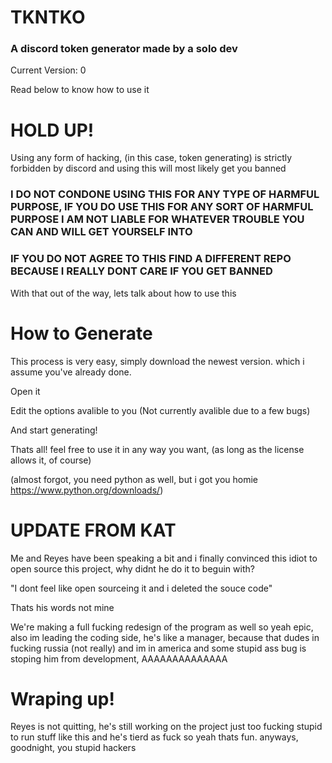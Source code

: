 # TKNTKO
### A discord token generator made by a solo dev

Current Version: 0

Read below to know how to use it

# HOLD UP!
Using any form of hacking, (in this case, token generating) is strictly forbidden by discord and using this will most likely get you banned
### I DO NOT CONDONE USING THIS FOR ANY TYPE OF HARMFUL PURPOSE, IF YOU DO USE THIS FOR ANY SORT OF HARMFUL PURPOSE I AM NOT LIABLE FOR WHATEVER TROUBLE YOU CAN AND WILL GET YOURSELF INTO
### IF YOU DO NOT AGREE TO THIS FIND A DIFFERENT REPO BECAUSE I REALLY DONT CARE IF YOU GET BANNED
With that out of the way, lets talk about how to use this
# How to Generate
This process is very easy, simply download the newest version. which i assume you've already done.

Open it

Edit the options avalible to you (Not currently avalible due to a few bugs)

And start generating!

Thats all! feel free to use it in any way you want, (as long as the license allows it, of course)

(almost forgot, you need python as well, but i got you homie https://www.python.org/downloads/)



# UPDATE FROM KAT
Me and Reyes have been speaking a bit and i finally convinced this idiot to open source this project, why didnt he do it to beguin with?

"I dont feel like open sourceing it and i deleted the souce code"

Thats his words not mine

We're making a full fucking redesign of the program as well so yeah epic, also im leading the coding side, he's like a manager, because that dudes in fucking russia (not really) and im in america and some stupid ass bug is stoping him from development, AAAAAAAAAAAAAA

# Wraping up!
Reyes is not quitting, he's still working on the project just too fucking stupid to run stuff like this and he's tierd as fuck so yeah thats fun. anyways, goodnight, you stupid hackers
